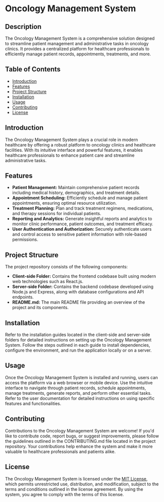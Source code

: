 # Oncology Management System

## Description
The Oncology Management System is a comprehensive solution designed to streamline patient management and administrative tasks in oncology clinics. It provides a centralized platform for healthcare professionals to efficiently manage patient records, appointments, treatments, and more.

## Table of Contents
  - [Introduction](#introduction)
  - [Features](#features)
  - [Project Structure](#project-structure)
  - [Installation](#installation)
  - [Usage](#usage)
  - [Contributing](#contributing)
  - [License](#license)

## Introduction
The Oncology Management System plays a crucial role in modern healthcare by offering a robust platform to oncology clinics and healthcare facilities. With its intuitive interface and powerful features, it enables healthcare professionals to enhance patient care and streamline administrative tasks.

## Features
- **Patient Management:** Maintain comprehensive patient records including medical history, demographics, and treatment details.
- **Appointment Scheduling:** Efficiently schedule and manage patient appointments, ensuring optimal resource utilization.
- **Treatment Planning:** Plan and track treatment regimens, medications, and therapy sessions for individual patients.
- **Reporting and Analytics:** Generate insightful reports and analytics to monitor clinic performance, patient outcomes, and treatment efficacy.
- **User Authentication and Authorization:** Securely authenticate users and control access to sensitive patient information with role-based permissions.

## Project Structure
The project repository consists of the following components:
- **Client-side Folder:** Contains the frontend codebase built using modern web technologies such as React.js.
- **Server-side Folder:** Contains the backend codebase developed using Node.js and Express, along with database configurations and API endpoints.
- **README.md:** The main README file providing an overview of the project and its components.

## Installation
Refer to the installation guides located in the client-side and server-side folders for detailed instructions on setting up the Oncology Management System. Follow the steps outlined in each guide to install dependencies, configure the environment, and run the application locally or on a server.

## Usage
Once the Oncology Management System is installed and running, users can access the platform via a web browser or mobile device. Use the intuitive interface to navigate through patient records, schedule appointments, manage treatments, generate reports, and perform other essential tasks. Refer to the user documentation for detailed instructions on using specific features and functionalities.

## Contributing
Contributions to the Oncology Management System are welcome! If you'd like to contribute code, report bugs, or suggest improvements, please follow the guidelines outlined in the CONTRIBUTING.md file located in the project repository. Your contributions help enhance the system and make it more valuable to healthcare professionals and patients alike.

## License
The Oncology Management System is licensed under the [MIT License](LICENSE), which permits unrestricted use, distribution, and modification, subject to the terms and conditions outlined in the license agreement. By using the system, you agree to comply with the terms of this license.
